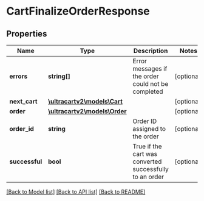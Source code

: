 # CartFinalizeOrderResponse

## Properties
Name | Type | Description | Notes
------------ | ------------- | ------------- | -------------
**errors** | **string[]** | Error messages if the order could not be completed | [optional] 
**next_cart** | [**\ultracartv2\models\Cart**](Cart.md) |  | [optional] 
**order** | [**\ultracartv2\models\Order**](Order.md) |  | [optional] 
**order_id** | **string** | Order ID assigned to the order | [optional] 
**successful** | **bool** | True if the cart was converted successfully to an order | [optional] 

[[Back to Model list]](../README.md#documentation-for-models) [[Back to API list]](../README.md#documentation-for-api-endpoints) [[Back to README]](../README.md)


